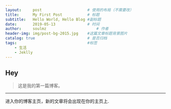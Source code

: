 ```yaml
---
layout:     post   				    # 使用的布局（不需要改）
title:      My First Post 			# 标题 
subtitle:   Hello World, Hello Blog #副标题
date:       2019-05-13 				# 时间
author:     soulmz 						# 作者
header-img: img/post-bg-2015.jpg 	#这篇文章标题背景图片
catalog: true 						# 是否归档
tags:								#标签
    - 生活
    - Jeklly
---
```


## Hey

>这是我的第一篇博客。


---
进入你的博客主页，新的文章将会出现在你的主页上.
